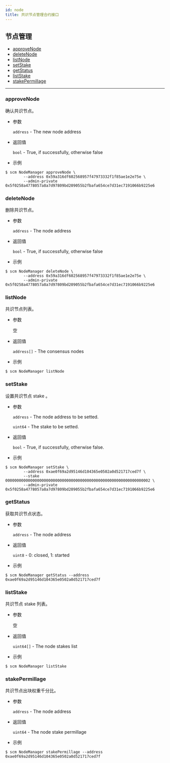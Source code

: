 ```yaml
---
id: node
title: 共识节点管理合约接口
---
```



<h2 class="hover-list">节点管理</h2>

* [approveNode](#approveNode)
* [deleteNode](#deleteNode)
* [listNode](#listNode)
* [setStake](#setStake)
* [getStatus](#getStatus)
* [listStake](#listStake)
* [stakePermillage](#stakePermillage)

* * *

### approveNode

确认共识节点。

* 参数
    
    `address` - The new node address

* 返回值
    
    `bool` - True, if successfully, otherwise false

* 示例

```shell
$ scm NodeManager approveNode \
        --address 0x59a316df602568957f47973332f1f85ae1e2e75e \
        --admin-private 0x5f0258a4778057a8a7d97809bd209055b2fbafa654ce7d31ec7191066b9225e6
```

### deleteNode

删除共识节点。

* 参数
    
    `address` - The node address

* 返回值
    
    `bool` - True, if successfully, otherwise false

* 示例

```shell
$ scm NodeManager deleteNode \
        --address 0x59a316df602568957f47973332f1f85ae1e2e75e \
        --admin-private 0x5f0258a4778057a8a7d97809bd209055b2fbafa654ce7d31ec7191066b9225e6
```

### listNode

共识节点列表。

* 参数
    
    空

* 返回值
    
    `address[]` - The consensus nodes

* 示例

```shell
$ scm NodeManager listNode
```

### setStake

设置共识节点 stake 。

* 参数
    
    `address` - The node address to be setted.
    
    `uint64` - The stake to be setted.

* 返回值
    
    `bool` - True, if successfully, otherwise false.

* 示例

```shell
$ scm NodeManager setStake \
        --address 0xae0f69a2d95146d104365e0502a0d521717ced7f \
        --stake 0000000000000000000000000000000000000000000000000000000000000002 \
        --admin-private 0x5f0258a4778057a8a7d97809bd209055b2fbafa654ce7d31ec7191066b9225e6
```

### getStatus

获取共识节点状态。

* 参数
    
    `address` - The node address

* 返回值
    
    `uint8` - 0: closed, 1: started

* 示例

```shell
$ scm NodeManager getStatus --address 0xae0f69a2d95146d104365e0502a0d521717ced7f
```

### listStake

共识节点 stake 列表。

* 参数
    
    空

* 返回值
    
    `uint64[]` - The node stakes list

* 示例

```shell
$ scm NodeManager listStake
```

### stakePermillage

共识节点出块权重千分比。

* 参数
    
    `address` - The node address

* 返回值
    
    `uint64` - The node stake permillage

* 示例

```shell
$ scm NodeManager stakePermillage --address 0xae0f69a2d95146d104365e0502a0d521717ced7f
```